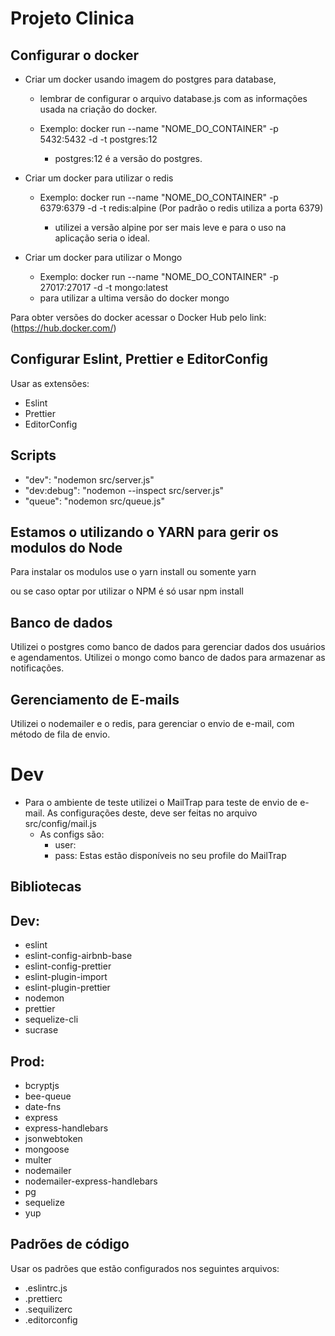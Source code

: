 # Projeto Clinica

## Configurar o docker

- Criar um docker usando imagem do postgres para database,
  - lembrar de configurar o arquivo database.js com as informações usada na criação do docker.

  - Exemplo: docker run --name "NOME_DO_CONTAINER" -p 5432:5432 -d -t postgres:12
    - postgres:12 é a versão do postgres.

- Criar um docker para utilizar o redis
  - Exemplo: docker run --name "NOME_DO_CONTAINER" -p 6379:6379 -d -t redis:alpine
  (Por padrão o redis utiliza a porta 6379)

    - utilizei a versão alpine por ser mais leve e para o uso na aplicação seria o ideal.

- Criar um docker para utilizar o Mongo
  - Exemplo: docker run --name "NOME_DO_CONTAINER" -p 27017:27017 -d -t mongo:latest
   - para utilizar a ultima versão do docker mongo

Para obter versões do docker acessar o Docker Hub pelo link:(https://hub.docker.com/)

## Configurar Eslint, Prettier e EditorConfig

Usar as extensões:
 - Eslint
 - Prettier
 - EditorConfig

## Scripts

 - "dev": "nodemon src/server.js"
 - "dev:debug": "nodemon --inspect src/server.js"
 - "queue": "nodemon src/queue.js"

## Estamos o utilizando o YARN para gerir os modulos do Node

Para instalar os modulos use o yarn install ou somente yarn

ou se caso optar por utilizar o NPM é só usar npm install

## Banco de dados

Utilizei o postgres como banco de dados para gerenciar dados dos usuários e agendamentos.
Utilizei o mongo como banco de dados para armazenar as notificações.

## Gerenciamento de E-mails

Utilizei o nodemailer e o redis, para gerenciar o envio de e-mail, com método de fila de envio.

  # Dev
  - Para o ambiente de teste utilizei o MailTrap para teste de envio de e-mail. As configurações deste, deve ser feitas no arquivo src/config/mail.js
    - As configs são:
      - user:
      - pass:
    Estas estão disponíveis no seu profile do MailTrap

## Bibliotecas

## Dev:

- eslint
- eslint-config-airbnb-base
- eslint-config-prettier
- eslint-plugin-import
- eslint-plugin-prettier
- nodemon
- prettier
- sequelize-cli
- sucrase

## Prod:

- bcryptjs
- bee-queue
- date-fns
- express
- express-handlebars
- jsonwebtoken
- mongoose
- multer
- nodemailer
- nodemailer-express-handlebars
- pg
- sequelize
- yup

## Padrões de código

Usar os padrões que estão configurados nos seguintes arquivos:

- .eslintrc.js
- .prettierc
- .sequilizerc
- .editorconfig

